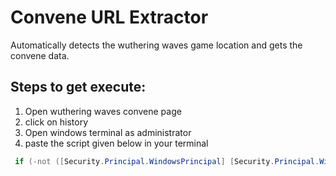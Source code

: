 # Convene URL Extractor
Automatically detects the wuthering waves game location and gets the convene data.


## Steps to get execute:
1) Open wuthering waves convene page
2) click on history
3) Open windows terminal as administrator
4) paste the script given below in your terminal
```powershell
 if (-not ([Security.Principal.WindowsPrincipal] [Security.Principal.WindowsIdentity]::GetCurrent()).IsInRole([Security.Principal.WindowsBuiltInRole]::Administrator)) { Write-Host "Please run terminal with administrator permission!" -ForegroundColor Red } else { iex (Invoke-WebRequest -Uri "https://raw.githubusercontent.com/Anubhav1603/Wuthering-Waves-Convene-URL-Extractor/master/WutheringWavesConveneRecord.ps1").Content }
 ```